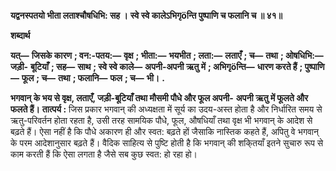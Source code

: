 **यद्वनस्पतयो भीता लताश्चौषधिभि: सह ।** **स्वे स्वे कालेऽभिगृöन्ति पुष्पाणि च फलानि च ॥ ४१॥** 

**शब्दार्थ** 

**यत्—** **जिसके कारण** **; वन:-पतय:—** **वृक्ष** **; भीता:—** **भयभीत** **; लता:—** **लताएँ** **; च—** **तथा** **; ओषधिभि:—** **जड़ी-** **बूटियाँ** **; सह—** **साथ** **; स्वे स्वे काले—** **अपनी-अपनी ऋतु में** **; अभिगृöन्ति—** **धारण करते हैं** **; पुष्पाणि—** **फूल** **; च—** **तथा** **; फलानि—** **फल** **; च—** **भी।** **.** 

**भगवान् के भय से वृक्ष, लताएँ, जड़ी-बूटियाँ तथा मौसमी पौधे और फूल अपनी-** **अपनी ऋतु में फूलते और फलते हैं।** **तात्पर्य :** जिस प्रकार भगवान् की अध्यक्षता में सूर्य का उदय-अस्त होता है और निर्धारित समय से ऋतु-परिवर्तन होता रहता है, उसी तरह सामयिक पौधे, फूल, औषधियाँ तथा वृक्ष भी भगवान् के आदेश से बढ़ते हैं। ऐसा नहीं है कि पौधे अकारण ही और स्वत: बढ़ते हों जैसाकि नास्तिक कहते हैं, अपितु वे भगवान् के परम आदेशानुसार बढ़ते हैं। वैदिक साहित्य से पुष्टि होती है कि भगवान् की शकि्तयाँ इतने सुचारु रूप से काम करती हैं कि ऐसा लगता है जैसे सब कुछ स्वत: हो रहा हो।  